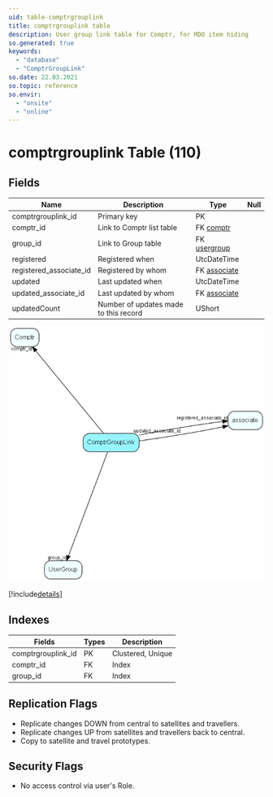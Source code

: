 ```yaml
---
uid: table-comptrgrouplink
title: comptrgrouplink table
description: User group link table for Comptr, for MDO item hiding
so.generated: true
keywords:
  - "database"
  - "ComptrGroupLink"
so.date: 22.03.2021
so.topic: reference
so.envir:
  - "onsite"
  - "online"
---
```


# comptrgrouplink Table (110)

## Fields

| Name | Description | Type | Null |
|------|-------------|------|:----:|
|comptrgrouplink\_id|Primary key|PK| |
|comptr\_id|Link to Comptr list table|FK [comptr](comptr.md)| |
|group\_id|Link to Group table|FK [usergroup](usergroup.md)| |
|registered|Registered when|UtcDateTime| |
|registered\_associate\_id|Registered by whom|FK [associate](associate.md)| |
|updated|Last updated when|UtcDateTime| |
|updated\_associate\_id|Last updated by whom|FK [associate](associate.md)| |
|updatedCount|Number of updates made to this record|UShort| |


![ComptrGroupLink table relationship diagram](./media/ComptrGroupLink.png)

[!include[details](./includes/ComptrGroupLink.md)]

## Indexes

| Fields | Types | Description |
|--------|-------|-------------|
|comptrgrouplink\_id |PK |Clustered, Unique |
|comptr\_id |FK |Index |
|group\_id |FK |Index |

## Replication Flags

* Replicate changes DOWN from central to satellites and travellers.
* Replicate changes UP from satellites and travellers back to central.
* Copy to satellite and travel prototypes.

## Security Flags

* No access control via user's Role.

